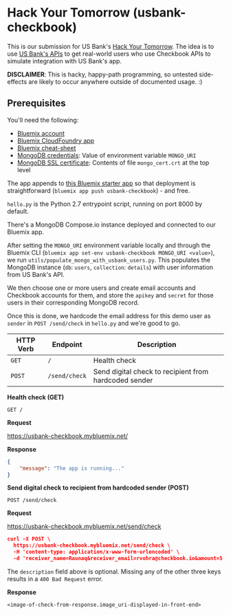 # Hack Your Tomorrow (usbank-checkbook)

This is our submission for US Bank's [Hack Your Tomorrow](http://hackyourtomorrow.com). 
The idea is to use [US Bank's APIs](https://usbinnovation.apiportal.akana.com/#/home/landing?index.htm)
to get real-world users who use Checkbook APIs to simulate integration with
US Bank's app.

**DISCLAIMER**: This is hacky, happy-path programming, so untested side-effects 
are likely to occur anywhere outside of documented usage. :)

## Prerequisites

You'll need the following:
* [Bluemix account](https://checkbook.slack.com/archives/C6A80J3M5/p1507452223000070)
* [Bluemix CloudFoundry app](https://console.bluemix.net/apps/0fd78d1b-7654-4790-a4ac-0f1335b69d3c?paneId=overview&ace_config=%7B%22region%22%3A%22us-south%22%2C%22orgGuid%22%3A%223c7aad52-e795-4f7b-b304-b06b8f6a81b9%22%2C%22spaceGuid%22%3A%22a4bf6624-e298-4880-9c12-5cf9131dadec%22%2C%22redirect%22%3A%22https%3A%2F%2Fconsole.bluemix.net%2Fdashboard%2Fcf-apps%3Fenv_id%3Dibm%253Ayp%253Aus-south%22%2C%22bluemixUIVersion%22%3A%22Atlas%22%7D&env_id=ibm:yp:us-south)
* [Bluemix cheat-sheet](https://github.com/LennartFr/BlueMix-cheat-sheet/blob/master/README.md)
* [MongoDB credentials](https://checkbook.slack.com/archives/C6A80J3M5/p1507452271000050): Value of environment variable `MONGO_URI`
* [MongoDB SSL certificate](https://checkbook.slack.com/files/U7EBB6196/F7G58MWF9/mongo_cert_crt.diff): Contents of file `mongo_cert.crt` at the top level

The app appends to [this Bluemix starter app](https://github.com/IBM-Bluemix/get-started-python) 
so that deployment is straightforward (`bluemix app push usbank-checkbook`) - and free.

`hello.py` is the Python 2.7 entrypoint script, running on port 8000 by default.

There's a MongoDB Compose.io instance deployed and connected to our Bluemix app.

After setting the `MONGO_URI` environment variable locally and through the Bluemix CLI 
(`bluemix app set-env usbank-checkbook MONGO_URI <value>`),
we run `utils/populate_mongo_with_usbank_users.py`. This populates the MongoDB
instance (`db`: `users`, `collection`: `details`) with user information from
US Bank's API. 

We then choose one or more users and create email accounts
and Checkbook accounts for them, and store the `apikey` and `secret` for
those users in their corresponding MongoDB record.

Once this is done, we hardcode the email address for this demo user as `sender`
in `POST /send/check` in `hello.py` and we're good to go. 

| **HTTP Verb** | **Endpoint**  | **Description**                                        |
|---------------|---------------|--------------------------------------------------------|
| `GET`         | `/`           | Health check                                           |
| `POST`        | `/send/check` | Send digital check to recipient from hardcoded sender  |

**Health check (GET)**

    GET /

**Request**

https://usbank-checkbook.mybluemix.net/

**Response**

```json
{
    "message": "The app is running..."
}
```

**Send digital check to recipient from hardcoded sender (POST)**

    POST /send/check

**Request**

https://usbank-checkbook.mybluemix.net/send/check

```json
curl -X POST \
  https://usbank-checkbook.mybluemix.net/send/check \
  -H 'content-type: application/x-www-form-urlencoded' \
  -d 'receiver_name=Raunaq&receiver_email=rvohra@checkbook.io&amount=5.00&description=Lulz'
```

The `description` field above is optional. Missing any of the other three 
keys results in a `400 Bad Request` error.

**Response**

```
<image-of-check-from-response.image_uri-displayed-in-front-end>
```
